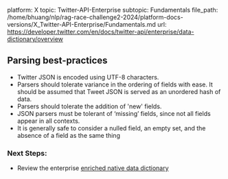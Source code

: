 platform: X
topic: Twitter-API-Enterprise
subtopic: Fundamentals
file_path: /home/bhuang/nlp/rag-race-challenge2-2024/platform-docs-versions/X_Twitter-API-Enterprise/Fundamentals.md
url: https://developer.twitter.com/en/docs/twitter-api/enterprise/data-dictionary/overview

## Parsing best-practices

* Twitter JSON is encoded using UTF-8 characters.
* Parsers should tolerate variance in the ordering of fields with ease. It should be assumed that Tweet JSON is served as an unordered hash of data.
* Parsers should tolerate the addition of 'new' fields. 
* JSON parsers must be tolerant of ‘missing’ fields, since not all fields appear in all contexts.
* It is generally safe to consider a nulled field, an empty set, and the absence of a field as the same thing

### Next Steps:

* Review the enterprise [enriched native data dictionary](https://developer.twitter.com/en/docs/twitter-api/enterprise/data-dictionary/native-enriched-objects/tweet.html)
